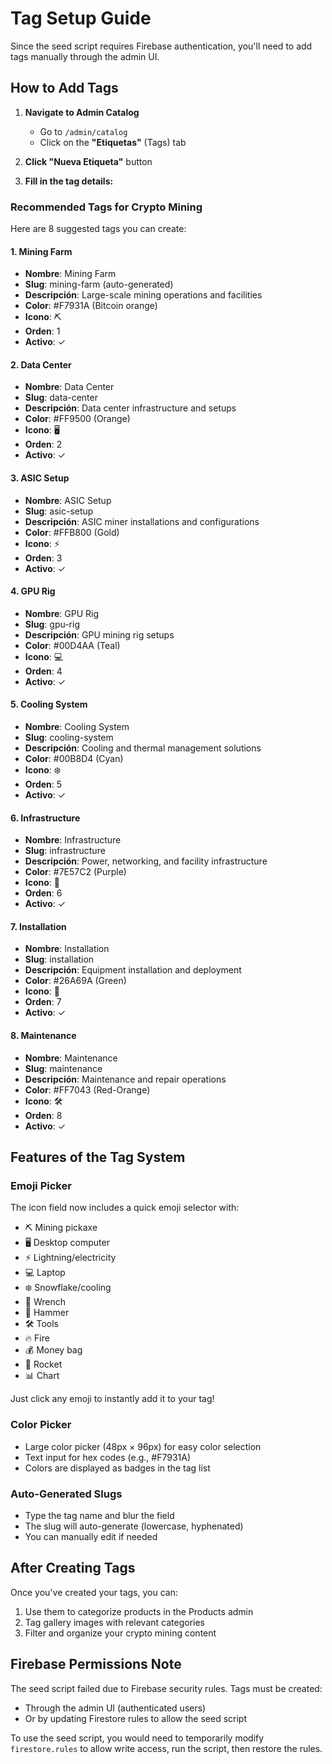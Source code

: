 # Tag Setup Guide

Since the seed script requires Firebase authentication, you'll need to add tags manually through the admin UI.

## How to Add Tags

1. **Navigate to Admin Catalog**
   - Go to `/admin/catalog`
   - Click on the **"Etiquetas"** (Tags) tab

2. **Click "Nueva Etiqueta"** button

3. **Fill in the tag details:**

### Recommended Tags for Crypto Mining

Here are 8 suggested tags you can create:

#### 1. Mining Farm
- **Nombre**: Mining Farm
- **Slug**: mining-farm (auto-generated)
- **Descripción**: Large-scale mining operations and facilities
- **Color**: #F7931A (Bitcoin orange)
- **Icono**: ⛏️
- **Orden**: 1
- **Activo**: ✓

#### 2. Data Center
- **Nombre**: Data Center
- **Slug**: data-center
- **Descripción**: Data center infrastructure and setups
- **Color**: #FF9500 (Orange)
- **Icono**: 🖥️
- **Orden**: 2
- **Activo**: ✓

#### 3. ASIC Setup
- **Nombre**: ASIC Setup
- **Slug**: asic-setup
- **Descripción**: ASIC miner installations and configurations
- **Color**: #FFB800 (Gold)
- **Icono**: ⚡
- **Orden**: 3
- **Activo**: ✓

#### 4. GPU Rig
- **Nombre**: GPU Rig
- **Slug**: gpu-rig
- **Descripción**: GPU mining rig setups
- **Color**: #00D4AA (Teal)
- **Icono**: 💻
- **Orden**: 4
- **Activo**: ✓

#### 5. Cooling System
- **Nombre**: Cooling System
- **Slug**: cooling-system
- **Descripción**: Cooling and thermal management solutions
- **Color**: #00B8D4 (Cyan)
- **Icono**: ❄️
- **Orden**: 5
- **Activo**: ✓

#### 6. Infrastructure
- **Nombre**: Infrastructure
- **Slug**: infrastructure
- **Descripción**: Power, networking, and facility infrastructure
- **Color**: #7E57C2 (Purple)
- **Icono**: 🔧
- **Orden**: 6
- **Activo**: ✓

#### 7. Installation
- **Nombre**: Installation
- **Slug**: installation
- **Descripción**: Equipment installation and deployment
- **Color**: #26A69A (Green)
- **Icono**: 🔨
- **Orden**: 7
- **Activo**: ✓

#### 8. Maintenance
- **Nombre**: Maintenance
- **Slug**: maintenance
- **Descripción**: Maintenance and repair operations
- **Color**: #FF7043 (Red-Orange)
- **Icono**: 🛠️
- **Orden**: 8
- **Activo**: ✓

## Features of the Tag System

### Emoji Picker
The icon field now includes a quick emoji selector with:
- ⛏️ Mining pickaxe
- 🖥️ Desktop computer
- ⚡ Lightning/electricity
- 💻 Laptop
- ❄️ Snowflake/cooling
- 🔧 Wrench
- 🔨 Hammer
- 🛠️ Tools
- 🔥 Fire
- 💰 Money bag
- 🚀 Rocket
- 📊 Chart

Just click any emoji to instantly add it to your tag!

### Color Picker
- Large color picker (48px × 96px) for easy color selection
- Text input for hex codes (e.g., #F7931A)
- Colors are displayed as badges in the tag list

### Auto-Generated Slugs
- Type the tag name and blur the field
- The slug will auto-generate (lowercase, hyphenated)
- You can manually edit if needed

## After Creating Tags

Once you've created your tags, you can:
1. Use them to categorize products in the Products admin
2. Tag gallery images with relevant categories
3. Filter and organize your crypto mining content

## Firebase Permissions Note

The seed script failed due to Firebase security rules. Tags must be created:
- Through the admin UI (authenticated users)
- Or by updating Firestore rules to allow the seed script

To use the seed script, you would need to temporarily modify `firestore.rules` to allow write access, run the script, then restore the rules.
